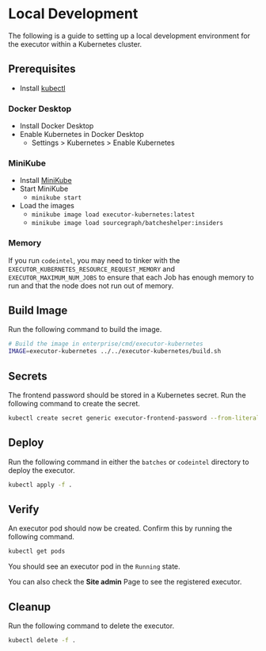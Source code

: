 # Local Development

The following is a guide to setting up a local development environment for the executor within a Kubernetes cluster.

## Prerequisites

- Install [kubectl](https://kubernetes.io/docs/tasks/tools/install-kubectl/)

### Docker Desktop

- Install Docker Desktop
- Enable Kubernetes in Docker Desktop
  - Settings > Kubernetes > Enable Kubernetes

### MiniKube

- Install [MiniKube](https://kubernetes.io/docs/tasks/tools/install-minikube/)
- Start MiniKube
  - `minikube start`
- Load the images
  - `minikube image load executor-kubernetes:latest`
  - `minikube image load sourcegraph/batcheshelper:insiders`

### Memory

If you run `codeintel`, you may need to tinker with the `EXECUTOR_KUBERNETES_RESOURCE_REQUEST_MEMORY`
and `EXECUTOR_MAXIMUM_NUM_JOBS` to ensure that each Job has enough memory to run and that the node does not run out of
memory.

## Build Image

Run the following command to build the image.

```bash
# Build the image in enterprise/cmd/executor-kubernetes
IMAGE=executor-kubernetes ../../executor-kubernetes/build.sh
```

## Secrets

The frontend password should be stored in a Kubernetes secret. Run the following command to create the secret.

```bash
kubectl create secret generic executor-frontend-password --from-literal=EXECUTOR_FRONTEND_PASSWORD=hunter2hunter2hunter2
```

## Deploy

Run the following command in either the `batches` or `codeintel` directory to deploy the executor.

```bash
kubectl apply -f .
```

## Verify

An executor pod should now be created. Confirm this by running the following command.

```bash
kubectl get pods
```

You should see an executor pod in the `Running` state.

You can also check the **Site admin** Page to see the registered executor.

## Cleanup

Run the following command to delete the executor.

```bash
kubectl delete -f .
```
